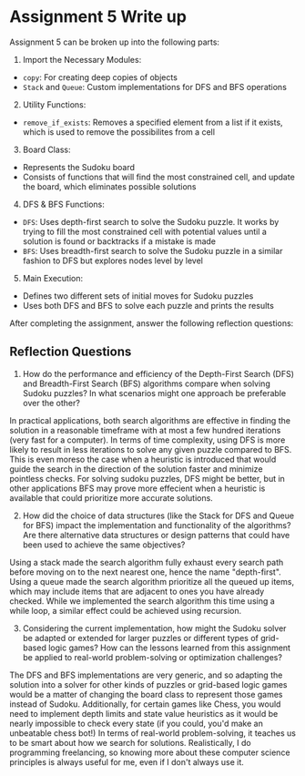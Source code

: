 # Assignment 5 Write up

Assignment 5 can be broken up into the following parts:
1. Import the Necessary Modules:
- `copy`: For creating deep copies of objects
- `Stack` and `Queue`: Custom implementations for DFS and BFS operations
2. Utility Functions: 
- `remove_if_exists`: Removes a specified element from a list if it exists, which is used to remove the possibilites from a cell
3. Board Class:
- Represents the Sudoku board
- Consists of functions that will find the most constrained cell, and update the board, which eliminates possible solutions
4. DFS & BFS Functions:
- `DFS`: Uses depth-first search to solve the Sudoku puzzle. It works by trying to fill the most constrained cell with potential values until a solution is found or backtracks if a mistake is made
- `BFS`: Uses breadth-first search to solve the Sudoku puzzle in a similar fashion to DFS but explores nodes level by level
5. Main Execution:
- Defines two different sets of initial moves for Sudoku puzzles
- Uses both DFS and BFS to solve each puzzle and prints the results


After completing the assignment, answer the following reflection questions:

## Reflection Questions

1. How do the performance and efficiency of the Depth-First Search (DFS) and Breadth-First Search (BFS) algorithms compare when solving Sudoku puzzles? In what scenarios might one approach be preferable over the other?

In practical applications, both search algorithms are effective in finding the solution in a reasonable timeframe with at most a few hundred iterations (very fast for a computer). In terms of time complexity, using DFS is more likely to result in less iterations to solve any given puzzle compared to BFS. This is even moreso the case when a heuristic is introduced that would guide the search in the direction of the solution faster and minimize pointless checks. For solving sudoku puzzles, DFS might be better, but in other applications BFS may prove more effecient when a heuristic is available that could prioritize more accurate solutions.

2. How did the choice of data structures (like the Stack for DFS and Queue for BFS) impact the implementation and functionality of the algorithms? Are there alternative data structures or design patterns that could have been used to achieve the same objectives?

Using a stack made the search algorithm fully exhaust every search path before moving on to the next nearest one, hence the name "depth-first". Using a queue made the search algorithm prioritize all the queued up items, which may include items that are adjacent to ones you have already checked. While we implemented the search algorithm this time using a while loop, a similar effect could be achieved using recursion.

3. Considering the current implementation, how might the Sudoku solver be adapted or extended for larger puzzles or different types of grid-based logic games? How can the lessons learned from this assignment be applied to real-world problem-solving or optimization challenges?

The DFS and BFS implementations are very generic, and so adapting the solution into a solver for other kinds of puzzles or grid-based logic games would be a matter of changing the board class to represent those games instead of Sudoku. Additionally, for certain games like Chess, you would need to implement depth limits and state value heuristics as it would be nearly impossible to check every state (if you could, you'd make an unbeatable chess bot!) In terms of real-world problem-solving, it teaches us to be smart about how we search for solutions. Realistically, I do programming freelancing, so knowing more about these computer science principles is always useful for me, even if I don't always use it.